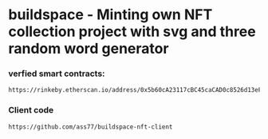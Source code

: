 # buildspace - Minting own NFT collection project with svg and three random word generator



### verfied smart contracts:
```
https://rinkeby.etherscan.io/address/0x5b60cA23117cBC45caCAD0c8526d13eF30c07B22
```

### Client code
```
https://github.com/ass77/buildspace-nft-client
```